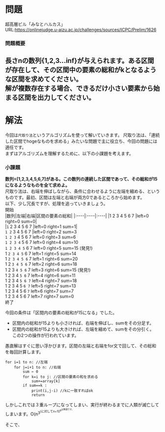 # 問題
超高層ビル「みなとハルカス」    
URL:https://onlinejudge.u-aizu.ac.jp/challenges/sources/ICPC/Prelim/1626  

### 問題概要  
長さnの数列{1,2,3...inf}が与えられます。ある区間が存在して、その区間中の要素の総和がkとなるような区間を求めてください。  
解が複数存在する場合、できるだけ小さい要素から始まる区間を出力してください。
---
# 解法
今回は`尺取り法`というアルゴリズムを使って解いていきます。
尺取り法は、「連続した区間でhogeなものを求める」みたいな問題で主に役立ち、今回の問題には適任です。  
まずはアルゴリズムを理解するために、以下の小課題を考えます。
### 小課題
**数列=[1,2,3,4,5,6,7]がある。この数列の連続した区間であって、その総和が15になるようなものを全て求めよ。**  
尺取り法は、右端を伸ばしながら、条件に合わせるように左端を縮める、というものです。最初、区間は左端と右端が両方0であるところから始めます。  
以下、少し冗長ですが、処理を追っていきましょう。  
開始  
|数列|左端|右端|区間の要素の総和|
|:----|:----|:----|
|1 2 3 4 5 6 7    |left=0 right=0  sum=0|  
|`1` 2 3 4 5 6 7  |left=0 right=1 sum=1|  
`1 2` 3 4 5 6 7  |left=0 right=2 sum=3  
`1 2 3` 4 5 6 7  left=0 right=3 sum=6  
`1 2 3 4` 5 6 7  left=0 right=4 sum=10  
`1 2 3 4 5` 6 7  left=0 right=5 sum=15 (発見!)  
1 `2 3 4 5` 6 7  left=1 right=5 sum=14  
1 `2 3 4 5 6` 7  left=1 right=6 sum=20  
1 2 `3 4 5 6` 7  left=2 right=6 sum=18  
1 2 3 `4 5 6` 7  left=3 right=6 sum=15 (発見!)  
1 2 3 4 `5 6` 7  left=4 right=6 sum=11  
1 2 3 4 `5 6 7`  left=4 right=7 sum=18  
1 2 3 4 5 `6 7`  left=5 right=7 sum=13  
1 2 3 4 5 6 `7`  left=6 right=7 sum=7  
1 2 3 4 5 6 7    left=7 right=7 sum=0  
終了  

今回の条件は「区間内の要素の総和が15になる」でした。 
* 区間内の総和が15よりも小さければ、右端を伸ばし、sumをその分足す。  
* 区間内の総和が15よりも大きければ、左端を縮めて、sumをその分引く。  
この2つの操作が行われています。  




愚直解はすぐに思い浮かびます。区間の左端と右端をfor文で回して、その総和を毎回計算します。  
~~~
for i=1 to n: //左端
    for j=i+1 to n: //右端
        sum ← 0
        for k=i to j: //区間の要素の和を求める
            sum+=array[k]
        if sum==k :
            print(i,j-i) //kに一致すればok
            return
~~~
しかしこれでは３重ループになってしまい、実行が終わるまでに人類が滅亡してしまいます。O(n<sup>3<sup>)に対してn=10<sup>9<sup>は無謀です。

そこで、


